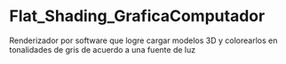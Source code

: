 # Flat_Shading_GraficaComputador
Renderizador por software que logre cargar modelos 3D y colorearlos en tonalidades de gris de acuerdo a una fuente de luz

